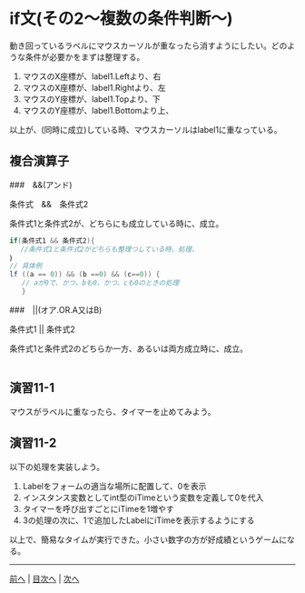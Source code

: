 # if文(その2～複数の条件判断～)
動き回っているラベルにマウスカーソルが重なったら消すようにしたい。どのような条件が必要かをまずは整理する。

1. マウスのX座標が、label1.Leftより、右
2. マウスのX座標が、label1.Rightより、左
3. マウスのY座標が、label1.Topより、下
4. マウスのY座標が、label1.Bottomより上、

以上が、(同時に成立)している時、マウスカーソルはlabel1に重なっている。

## 複合演算子
###　&&(アンド)

条件式　&&　条件式2

条件式1と条件式2が、どちらにも成立している時に、成立。

```cs
if(条件式1 && 条件式2){
　 //条件式1と条件式2がどちらも整理つしている時、処理。
｝
// 具体例
lf ((a == 0)) && (b ==0) && (c==0)) {
   // aが0で、かつ、bも0、かつ、cも0のときの処理
   }
```

###　||(オア.OR.A又はB)

条件式1 || 条件式2

条件式1と条件式2のどちらか一方、あるいは両方成立時に、成立。

```cs
```

## 演習11-1
マウスがラベルに重なったら、タイマーを止めてみよう。

## 演習11-2
以下の処理を実装しよう。

1.	Labelをフォームの適当な場所に配置して、0を表示
2.	インスタンス変数としてint型のiTimeという変数を定義して0を代入
3.	タイマーを呼び出すごとにiTimeを1増やす
4.	3の処理の次に、1で追加したLabelにiTimeを表示するようにする

以上で、簡易なタイムが実行できた。小さい数字の方が好成績というゲームになる。

---

[前へ](10.md) | [目次へ](README.md#%E7%9B%AE%E6%AC%A1) | [次へ](12.md)
